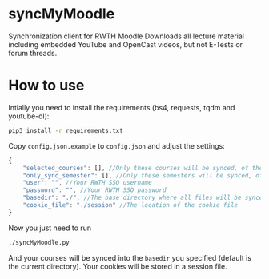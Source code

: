 # syncMyMoodle
Synchronization client for RWTH Moodle
Downloads all lecture material including embedded YouTube and OpenCast videos, but not E-Tests or forum threads.

# How to use
Intially you need to install the requirements (bs4, requests, tqdm and youtube-dl):
```bash
pip3 install -r requirements.txt
```

Copy ``config.json.example`` to ``config.json`` and adjust the settings:

```js
{
    "selected_courses": [], //Only these courses will be synced, of the form "https://moodle.rwth-aachen.de/course/view.php?id=XXXXX" (if empty, all courses will be synced)
    "only_sync_semester": [], //Only these semesters will be synced, of the form 20ws (only used if selected_courses is empty, if empty all semesters will be synced)
    "user": "", //Your RWTH SSO username
    "password": "", //Your RWTH SSO password
    "basedir": "./", //The base directory where all files will be synced to
    "cookie_file": "./session" //The location of the cookie file
}
```

Now you just need to run
```bash
./syncMyMoodle.py
```

And your courses will be synced into the ``basedir`` you specified (default is the current directory). Your cookies will be stored in a session file.
